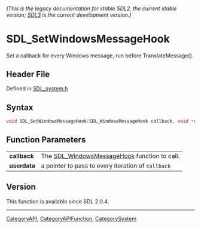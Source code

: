###### (This is the legacy documentation for stable SDL2, the current stable version; [SDL3](https://wiki.libsdl.org/SDL3/) is the current development version.)
# SDL_SetWindowsMessageHook

Set a callback for every Windows message, run before TranslateMessage().

## Header File

Defined in [SDL_system.h](https://github.com/libsdl-org/SDL/blob/SDL2/include/SDL_system.h)

## Syntax

```c
void SDL_SetWindowsMessageHook(SDL_WindowsMessageHook callback, void *userdata);

```

## Function Parameters

|                  |                                                                        |
| ---------------- | ---------------------------------------------------------------------- |
| **callback**     | The [SDL_WindowsMessageHook](SDL_WindowsMessageHook) function to call. |
| **userdata**     | a pointer to pass to every iteration of `callback`                     |

## Version

This function is available since SDL 2.0.4.

----
[CategoryAPI](CategoryAPI), [CategoryAPIFunction](CategoryAPIFunction), [CategorySystem](CategorySystem)

